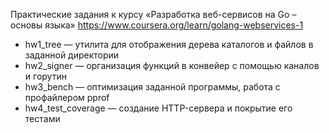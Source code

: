 Практические задания к курсу «Разработка веб-сервисов на Go – основы языка»
https://www.coursera.org/learn/golang-webservices-1

* hw1_tree — утилита для отображения дерева каталогов и файлов в заданной директории
* hw2_signer — организация функций в конвейер с помощью каналов и горутин
* hw3_bench — оптимизация заданной программы, работа с профайлером pprof
* hw4_test_coverage — создание HTTP-сервера и покрытие его тестами

